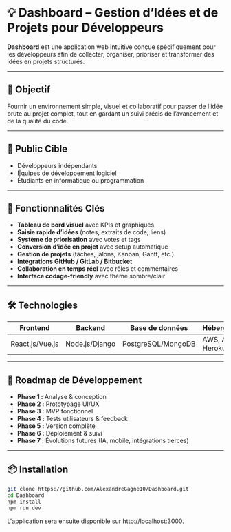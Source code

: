 # 💡 Dashboard – Gestion d’Idées et de Projets pour Développeurs

**Dashboard** est une application web intuitive conçue spécifiquement pour les développeurs afin de collecter, organiser, prioriser et transformer des idées en projets structurés.

---

## 🎯 Objectif

Fournir un environnement simple, visuel et collaboratif pour passer de l’idée brute au projet complet, tout en gardant un suivi précis de l’avancement et de la qualité du code.

---

## 👥 Public Cible

- Développeurs indépendants
- Équipes de développement logiciel
- Étudiants en informatique ou programmation

---

## 🔧 Fonctionnalités Clés

- **Tableau de bord visuel** avec KPIs et graphiques
- **Saisie rapide d’idées** (notes, extraits de code, liens)
- **Système de priorisation** avec votes et tags
- **Conversion d’idée en projet** avec setup automatique
- **Gestion de projets** (tâches, jalons, Kanban, Gantt, etc.)
- **Intégrations GitHub / GitLab / Bitbucket**
- **Collaboration en temps réel** avec rôles et commentaires
- **Interface codage-friendly** avec thème sombre/clair

---

## 🛠️ Technologies

| Frontend        | Backend       | Base de données | Hébergement      |
|----------------|---------------|-----------------|------------------|
| React.js/Vue.js| Node.js/Django| PostgreSQL/MongoDB | AWS, Azure, Heroku |

---

## 🚀 Roadmap de Développement

- **Phase 1 :** Analyse & conception
- **Phase 2 :** Prototypage UI/UX
- **Phase 3 :** MVP fonctionnel
- **Phase 4 :** Tests utilisateurs & feedback
- **Phase 5 :** Version complète
- **Phase 6 :** Déploiement & suivi
- **Phase 7 :** Évolutions futures (IA, mobile, intégrations tierces)

---

## 📦 Installation

```bash
git clone https://github.com/AlexandreGagne10/Dashboard.git
cd Dashboard
npm install
npm run dev
```

L'application sera ensuite disponible sur http://localhost:3000.
